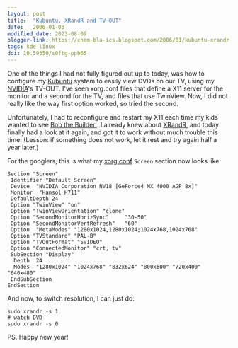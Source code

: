 ```yaml
---
layout: post
title:  "Kubuntu, XRandR and TV-OUT"
date:   2006-01-03
modified_date: 2023-08-09
blogger-link: https://chem-bla-ics.blogspot.com/2006/01/kubuntu-xrandr-and-tv-out.html
tags: kde linux
doi: 10.59350/s0ftg-ppb65
---
```


One of the things I had not fully figured out up to today, was how to configure my [Kubuntu](http://www.kubuntu.org/) system to easily view DVDs on our TV,
using my [NVIDIA](http://www.nvidia.com/)'s TV-OUT. I've seen xorg.conf files that define a X11 server for the monitor and a second for the TV, and files
that use TwinView. Now, I did not really like the way first option worked, so tried the second.

Unfortunately, I had to reconfigure and restart my X11 each time my kids wanted to see [Bob the Builder <i class="fa-solid fa-recycle fa-xs"></i>](https://nl.wikipedia.org/wiki/Bob_de_Bouwer).
I already knew about [XRandR](http://wiki.x.org/X11R6.8.1/doc/Xrandr.3.html), and today finally had a look at it again, and got it to work without much
trouble this time. (Lesson: if something does not work, let it rest and try again half a year later.)

For the googlers, this is what my [xorg.conf](http://wiki.x.org/X11R6.8.0/doc/xorg.conf.5.html) `Screen` section now looks like:

```
Section "Screen"
 Identifier "Default Screen"
 Device  "NVIDIA Corporation NV18 [GeForce4 MX 4000 AGP 8x]"
 Monitor  "Hansol H711"
 DefaultDepth 24
 Option "TwinView" "on"
 Option "TwinViewOrientation" "clone"
 Option "SecondMonitorHorizSync"     "30-50"
 Option "SecondMonitorVertRefresh"   "60"
 Option  "MetaModes" "1280x1024,1280x1024;1024x768,1024x768"
 Option "TVStandard" "PAL-B"
 Option "TVOutFormat" "SVIDEO"
 Option "ConnectedMonitor" "crt, tv"
 SubSection "Display"
  Depth  24
  Modes  "1280x1024" "1024x768" "832x624" "800x600" "720x400" "640x480"
 EndSubSection
EndSection
```

And now, to switch resolution, I can just do:

```shell
sudo xrandr -s 1
# watch DVD
sudo xrandr -s 0
```

PS. Happy new year!
